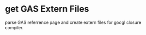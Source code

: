 get GAS Extern Files
======================

parse GAS referrence page and create extern files for googl closure compiler.
